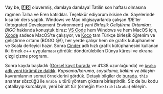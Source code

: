 Vay be, 1️⃣0️⃣ oluvermiş, damlaya damlaya❕ Tatilin son haftası olmasına rağmen Talha ve Eren katıldılar. Teşekkür ediyorum ikisine de. Sayelerinde kısa bir ders yaptık. Windows ve Mac bilgisayarlarda çalışan *IDE*'ler (Integrated Development Environment) yani *Birleşik Geliştirme Ortamları, BiGO* hakkında konuştuk biraz: [VS Code](https://code.visualstudio.com) hem Windows ve hem MacOS için, [Xcode](https://developer.apple.com/xcode/) sadece MacOS'te çalışıyor, ve [Koco](https://özetle.com) tam Türkçe birleşik öğrenim ve geliştirme ortamı (BÖGO 😆!), her yerde çalışır hem de grafik kütüphaneler ve Scala derleyici hazır. Sonra [Cinder](https://libcinder.org/gallery) adlı hızlı grafik kütüphanesini kullanan iki örnek *c++* uygulaması gördük: döndürülebilen Dünya küresi ve ekrana çizgi çizme programı.  

Sonra kayda başladık ([Görsel kayıt burada](https://drive.google.com/file/d/1yAIe-4ukKw8Eqws7TU6ER55EFK23Zzuf/view) ve 41:38 uzunluğunda) ve [`Araba` adlı yeni türümüze daldık](https://www.onlinegdb.com/dbFycFP09). *Kapsama/koruma, soyutlama, kalıtım ve bileşim* kavramlarının somut örneklerini gördük. Detaylı bilgiler de [burada](sınıf-yapı-kavramı.md). `this` anahtar sözcüğü ile `Araba &` türü yöntem çıktısını birleştirdik. Siz de bu kodu çatallayıp kurcalayın, yeni bir alt tür (örneğin `ElektrikliAraba`) ekleyin.